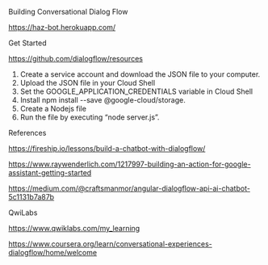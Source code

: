 Building Conversational Dialog Flow

https://haz-bot.herokuapp.com/


Get Started

https://github.com/dialogflow/resources

1) Create a service account and download the JSON file to your computer. 
2) Upload the JSON file in your Cloud Shell
3) Set the GOOGLE_APPLICATION_CREDENTIALS variable in Cloud Shell 
4) Install npm install --save @google-cloud/storage.
5) Create a Nodejs file
6) Run the file by executing “node server.js”.


References 

https://fireship.io/lessons/build-a-chatbot-with-dialogflow/

https://www.raywenderlich.com/1217997-building-an-action-for-google-assistant-getting-started

https://medium.com/@craftsmanmor/angular-dialogflow-api-ai-chatbot-5c1131b7a87b

QwiLabs

https://www.qwiklabs.com/my_learning

https://www.coursera.org/learn/conversational-experiences-dialogflow/home/welcome

